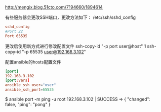 

http://mengix.blog.51cto.com/7194660/1894614

有些服务器会更改SSH端口，更改方法如下：
/etc/ssh/sshd_config
```conf
sshd_config
#Port 22
Port 65535
```

更改后使用新方式进行修改配置文件
ssh-copy-id "-p port user@host"
1
ssh-copy-id "-p 65535 user@192.168.3.102"

配置ansible的hosts配置文件
```conf
[port]
192.168.3.102
[port:vars]
ansible_ssh_user="user"
ansible_ssh_port=65535
```
$ ansible port -m ping -u root
192.168.3.102 | SUCCESS => {
    "changed": false, 
    "ping": "pong"
}